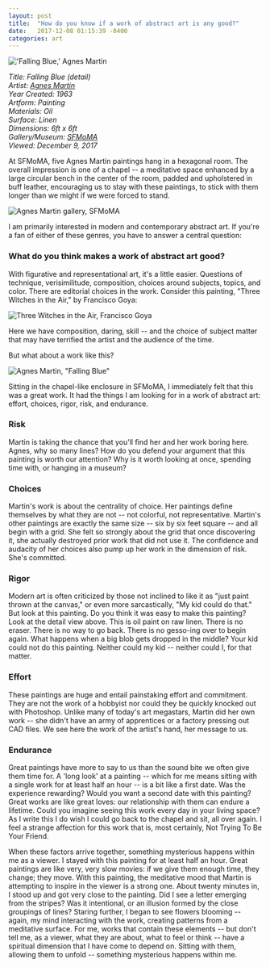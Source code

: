 ```yaml
---
layout: post
title:  "How do you know if a work of abstract art is any good?"
date:   2017-12-08 01:15:39 -0400
categories: art
---
```



!['Falling Blue,' Agnes Martin ](https://farm5.staticflickr.com/4639/38977124031_f1b649e427_k.jpg)

*Title: Falling Blue (detail)*<br>
*Artist: [Agnes Martin](https://www.guggenheim.org/exhibition/agnes-martin)<br>*
*Year Created: 1963<br>*
*Artform: Painting<br>*
*Materials: Oil<br>*
*Surface: Linen<br>*
*Dimensions: 6ft x 6ft<br>*
*Gallery/Museum: [SFMoMA](https://www.sfmoma.org)<br>*
*Viewed: December 9, 2017<br>*

At SFMoMA, five Agnes Martin paintings hang in a hexagonal room. The overall impression is one of a chapel -- a meditative space enhanced by a large circular bench in the center of the room, padded and upholstered in buff leather, encouraging us to stay with these paintings, to stick with them longer than we might if we were forced to stand.

![Agnes Martin gallery, SFMoMA](http://www.squarecylinder.com/wp-content/uploads/image/2016_SFMOMA_REOPENING/AGNES%20MARTIN%20CHAPEL.jpg)

I am primarily interested in modern and contemporary abstract art. If you're a fan of either of these genres, you have to answer a central question:

### What do you think makes a work of abstract art good?

With figurative and representational art, it's a little easier. Questions of technique, verisimilitude, composition, choices around subjects, topics, and color. There are editorial choices in the work. Consider this painting, "Three Witches in the Air," by Francisco Goya:

![Three Witches in the Air, Francisco Goya](https://i2.wp.com/fredhatt.com/blog/wp-content/uploads/2012/04/halloween-6-francisco-de-goya-y-luciente-three-witches-in-the-air.jpg)

Here we have composition, daring, skill -- and the choice of subject matter that may have terrified the artist and the audience of the time.

But what about a work like this?

![Agnes Martin, "Falling Blue"](https://viewfromaburrow.files.wordpress.com/2016/03/51385_zoom_2016-01-28t0044-1000x1000_q85.jpg)

Sitting in the chapel-like enclosure in SFMoMA, I immediately felt that this was a great work. It had the things I am looking for in a work of abstract art: effort, choices, rigor, risk, and endurance.

### Risk

Martin is taking the chance that you'll find her and her work boring here. Agnes, why so many lines? How do you defend your argument that this painting is worth our attention? Why is it worth looking at once, spending time with, or hanging in a museum?

### Choices

Martin's work is about the centrality of choice. Her paintings define themselves by what they are not -- not colorful, not representative. Martin's other paintings are exactly the same size -- six by six feet square -- and all begin with a grid. She felt so strongly about the grid that once discovering it, she actually destroyed prior work that did not use it. The confidence and audacity of her choices also pump up her work in the dimension of risk. She's committed.

### Rigor

Modern art is often criticized by those not inclined to like it as "just paint thrown at the canvas," or even more sarcastically, "My kid could do that." But look at this painting. Do you think it was easy to make this painting? Look at the detail view above. This is oil paint on raw linen. There is no eraser. There is no way to go back. There is no gesso-ing over to begin again. What happens when a big blob gets dropped in the middle? Your kid could not do this painting. Neither could my kid -- neither could I, for that matter.

### Effort

These paintings are huge and entail painstaking effort and commitment. They are not the work of a hobbyist nor could they be quickly knocked out with Photoshop. Unlike many of today's art megastars, Martin did her own work -- she didn't have an army of apprentices or a factory pressing out CAD files. We see here the work of the artist's hand, her message to us.

### Endurance

Great paintings have more to say to us than the sound bite we often give them time for. A 'long look' at a painting -- which for me means sitting with a single work for at least half an hour -- is a bit like a first date. Was the experience rewarding? Would you want a second date with this painting? Great works are like great loves: our relationship with them can endure a lifetime. Could you imagine seeing this work every day in your living space? As I write this I do wish I could go back to the chapel and sit, all over again. I feel a strange affection for this work that is, most certainly, Not Trying To Be Your Friend.


When these factors arrive together, something mysterious happens within me as a viewer. I stayed with this painting for at least half an hour. Great paintings are like very, very slow movies: if we give them enough time, they change; they move.  With this painting, the meditative mood that Martin is attempting to inspire in the viewer is a strong one. About twenty minutes in, I stood up and got very close to the painting. Did I see a letter emerging from the stripes? Was it intentional, or an illusion formed by the close groupings of lines? Staring further, I began to see flowers blooming -- again, my mind interacting with the work, creating patterns from a meditative surface. For me, works that contain these elements -- but don't tell me, as a viewer, what they are about, what to feel or think -- have a spiritual dimension that I have come to depend on. Sitting with them, allowing them to unfold -- something mysterious happens within me.
